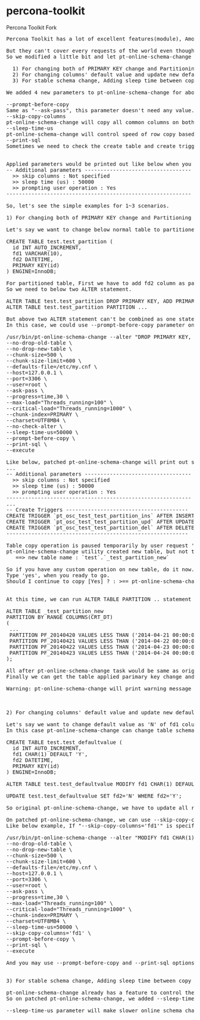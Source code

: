 percona-toolkit
===============

Percona Toolkit Fork

<pre>
Percona Toolkit has a lot of excellent features(module), Among that pt-online-schema-change is really really useful feature as almost DBAs already experienced.

But they can't cover every requests of the world even though that is the best tool and pt-online-schema-change also.
So we modified a little bit and let pt-online-schema-change adapt for our requirements.

  1) For changing both of PRIMARY KEY change and Partitioning table.
  2) For changing columns' default value and update new default value to columns.
  3) For stable schema change, Adding sleep time between copy of chunks.

We added 4 new parameters to pt-online-schema-change for above features.

--prompt-before-copy
Same as "--ask-pass", this parameter doesn't need any value. if --prompt-before-copy specified, pt-online-schema-change will prompt (wait) user input after creating new table. If you want to check new table schema or have more chanage requirements on new table, you can use this parameter. Especially you may want to use it when change both of PRIMARY KEY and Table partitioning. But you can't change both change by one ALTER statement and also pt-online-schema-change. But you can do both task with --prompt-before-copy of patched pt-online-schema-change. 
--skip-copy-columns
pt-online-schema-change will copy all common columns on both of old and new table. So direct "ALTER TABLE .. DROP fd1, ADD fd1 NOT NULL DEFAULT 'N'" ddl statement and pt-online-schema-change's result would be different. Sometimes we need to drop all column value but column name, pt-online-schema-change is useless at this time. But you can do this with --skip-copy-columns option of patched pt-online-schema-change.
--sleep-time-us
pt-online-schema-change will control speed of row copy based on MySQL server's load(especially mysql status variables). But your query is very lightweight and fast, then pt-online-schema-chnage's rule would not be sufficient. So we made pt-online-schema-change doing sleep between each chunk of copy task by --sleep-time-us parameter. --sleep-time-us use micro seconds unit(1/1,000,000 second). And we usally set 10000(10 milli second) ~ 50000(50 milli second) as --sleep-time-us parameter.
--print-sql
Sometimes we need to check the create table and create trigger DDL ran by pt-onine-schema-change. pt-online-schema-change has debugging mode already, but it may be so verbose to you. We added --print-sql parameter to make pt-online-schema-change print out only CREATE TABLE and CREATE TRIGGER DDL.


Applied parameters would be printed out like below when you run patched pt-online-schema-change.
-- Additional parameters ----------------------------------
  >> skip columns : Not specified
  >> sleep time (us) : 50000
  >> prompting user operation : Yes
-----------------------------------------------------------

So, let's see the simple examples for 1~3 scenarios.

1) For changing both of PRIMARY KEY change and Partitioning table.

Let's say we want to change below normal table to partitioned table based on DATETIME type column (fd2).

CREATE TABLE test.test_partition (
  id INT AUTO_INCREMENT,
  fd1 VARCHAR(10),
  fd2 DATETIME,
  PRIMARY KEY(id)
) ENGINE=InnoDB;

For partitioned table, First we have to add fd2 column as part of PRIMARY KEY.
So we need to below two ALTER statement.

ALTER TABLE test.test_partition DROP PRIMARY KEY, ADD PRIMARY KEY(id, fd2);
ALTER TABLE test.test_partition PARTITION ...

But above two ALTER statement can't be combined as one statement, and also pt-online-schema-change too.
In this case, we could use --prompt-before-copy parameter on patched pt-online-schema-change.

/usr/bin/pt-online-schema-change --alter "DROP PRIMARY KEY, ADD PRIMARY KEY(id, fd2)" D=test,t=test_partition \
--no-drop-old-table \
--no-drop-new-table \
--chunk-size=500 \
--chunk-size-limit=600 \
--defaults-file=/etc/my.cnf \
--host=127.0.0.1 \
--port=3306 \
--user=root \
--ask-pass \
--progress=time,30 \
--max-load="Threads_running=100" \
--critical-load="Threads_running=1000" \
--chunk-index=PRIMARY \
--charset=UTF8MB4 \
--no-check-alter \
--sleep-time-us=50000 \
--prompt-before-copy \
--print-sql \
--execute

Like below, patched pt-online-schema-change will print out some informational messages and prompt(wait) for user confirmation, because --prompt-before-copy is specified.
...
-- Additional parameters ----------------------------------
  >> skip columns : Not specified
  >> sleep time (us) : 50000
  >> prompting user operation : Yes
-----------------------------------------------------------
...
-- Create Triggers ---------------------------------------
CREATE TRIGGER `pt_osc_test_test_partition_ins` AFTER INSERT ON `test`.`test_partition` FOR EACH ROW REPLACE INTO `test`.`_test_partition_new` ...
CREATE TRIGGER `pt_osc_test_test_partition_upd` AFTER UPDATE ON `test`.`test_partition` FOR EACH ROW REPLACE INTO `test`.`_test_partition_new` ...
CREATE TRIGGER `pt_osc_test_test_partition_del` AFTER DELETE ON `test`.`test_partition` FOR EACH ROW DELETE IGNORE FROM `test`.`_test_partition_new` WHERE `test`.`_test_partition_new`.`id` &gt;=> OLD.`id`;
----------------------------------------------------------

Table copy operation is paused temporarily by user request '--prompt-before-copy'.
pt-online-schema-change utility created new table, but not triggers.
   ==> new table name : `test`.`_test_partition_new`

So if you have any custom operation on new table, do it now.
Type 'yes', when you ready to go.
Should I continue to copy [Yes] ? : &gt;== pt-online-schema-change will wait user input after creating new table (_test_partition_new)


At this time, we can run ALTER TABLE PARTITION .. statement on another terminal. After that type "yes" on pt-online-schema-change terminal.

ALTER TABLE _test_partition_new
PARTITION BY RANGE COLUMNS(CRT_DT)
(
 ...
 PARTITION PF_20140420 VALUES LESS THAN ('2014-04-21 00:00:00') ENGINE = InnoDB,
 PARTITION PF_20140421 VALUES LESS THAN ('2014-04-22 00:00:00') ENGINE = InnoDB,
 PARTITION PF_20140422 VALUES LESS THAN ('2014-04-23 00:00:00') ENGINE = InnoDB,
 PARTITION PF_20140423 VALUES LESS THAN ('2014-04-24 00:00:00') ENGINE = InnoDB
);

All after pt-online-schema-change task would be same as original pt-online-schema-change.
Finally we can get the table applied parimary key change and partitioning with just one time of pt-online-schema-change.

Warning: pt-online-schema-change will print warning message out and just terminated when you change primary key spec. So you may want to use --no-check-alter option for change primary key. Of couse you should be careful when you change PRIMARY KEY.



2) For changing columns' default value and update new default value to columns.

Let's say we want to change default value as 'N' of fd1 column and set new defalut value ('N') to fd1 column of existing rows.
In this case pt-online-schema-change can change table schema as DEFAULT 'N', but not existing rows' column value. Because pt-online-schema-change will copy all common columns' value of new and old table.

CREATE TABLE test.test_defaultvalue (
  id INT AUTO_INCREMENT,
  fd1 CHAR(1) DEFAULT 'Y',
  fd2 DATETIME,
  PRIMARY KEY(id)
) ENGINE=InnoDB;

ALTER TABLE test.test_defaultvalue MODIFY fd1 CHAR(1) DEFAULT 'N';

UPDATE test.test_defaultvalue SET fd2='N' WHERE fd2='Y';

So original pt-online-schema-change, we have to update all row's fd2 column value as 'N', and this update will hinder service queries' concurrency (this will lock all rows of table when there's no proper index).

On patched pt-online-schema-change, we can use --skip-copy-columns parameter to prevent pt-online-schema-change from copying some common column.
Like below example, If "--skip-copy-columns='fd1'" is specified, patched pt-online-schema-change just ignore fd1 column not to copy to new table. So new table's all row will get a default value 'N'.

/usr/bin/pt-online-schema-change --alter "MODIFY fd1 CHAR(1) DEFAULT 'N'" D=test,t=test_defaultvalue \
--no-drop-old-table \
--no-drop-new-table \
--chunk-size=500 \
--chunk-size-limit=600 \
--defaults-file=/etc/my.cnf \
--host=127.0.0.1 \
--port=3306 \
--user=root \
--ask-pass \
--progress=time,30 \
--max-load="Threads_running=100" \
--critical-load="Threads_running=1000" \
--chunk-index=PRIMARY \
--charset=UTF8MB4 \
--sleep-time-us=50000 \
--skip-copy-columns='fd1' \
--prompt-before-copy \
--print-sql \
--execute

And you may use --prompt-before-copy and --print-sql options to check TRIGGER and INSERT .. SELECT .. query ran by pt-online-schema-change.


3) For stable schema change, Adding sleep time between copy of chunks.

pt-online-schema-change already has a feature to control the copy speed based on mysql server's status variables. But as I mentioned before, MySQL server's workload is CPU bound and query is sample and fast, pt-online-schema-change's feature might not be sufficient.
So on patched pt-online-schema-change, we added --sleep-time-us parameter. If you specify --sleep-time-us parameter with proper integer value, patched pt-online-schema-change will sleep specified micro seconds after each chunk.

--sleep-time-us parameter will make slower online schema change job, but you can change table schema more stable manner.
</pre>

